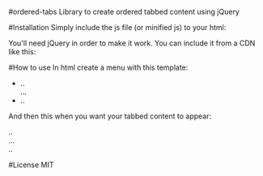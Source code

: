 #ordered-tabs
Library to create ordered tabbed content using jQuery

#Installation
Simply include the js file (or minified js) to your html:
<script src="src/lib/otabs.js"></script>

You'll need jQuery in order to make it work. You can include it from a CDN like this:
<script src="//code.jquery.com/jquery-1.12.0.min.js"></script>

#How to use
In html create a menu with this template:
<ul class="otabs" rel="WHATEVER_YOU_WANT">
  <li>..</li>
  ...
  <li>..</li>
</ul>

And then this when you want your tabbed content to appear:
<div class="otabs_content" id="WHATEVER_YOU_WANT">
  <div>..</div>
  ...
  <div>..</div>
</div>

#License
MIT
